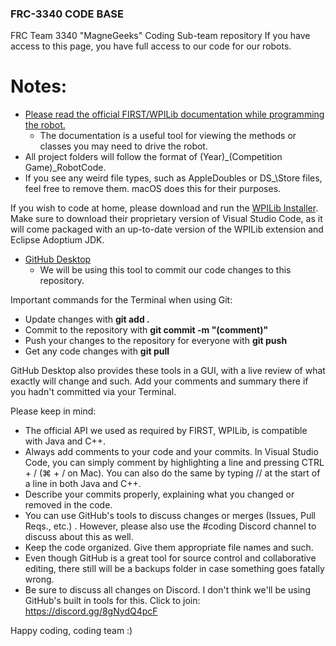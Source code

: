 ### FRC-3340 CODE BASE

FRC Team 3340 "MagneGeeks" Coding Sub-team repository
If you have access to this page, you have full access to our code for our robots.

# Notes:

- [Please read the official FIRST/WPILib documentation while programming the robot.](https://docs.wpilib.org/en/stable/index.html)
  - The documentation is a useful tool for viewing the methods or classes you may need to drive the robot.
- All project folders will follow the format of \(Year)\_\(Competition Game)\_RobotCode.
- If you see any weird file types, such as AppleDoubles or DS\_\Store files, feel free to remove them. macOS does this for their purposes.

If you wish to code at home, please download and run the [WPILib Installer](https://docs.wpilib.org/en/stable/docs/zero-to-robot/step-2/index.html). Make sure to download their proprietary version of Visual Studio Code, as it will come packaged with an up-to-date version of the WPILib extension and Eclipse Adoptium JDK.

- [GitHub Desktop](https://desktop.github.com/)
  - We will be using this tool to commit our code changes to this repository.

Important commands for the Terminal when using Git:

- Update changes with **git add .**
- Commit to the repository with **git commit -m "(comment)"**
- Push your changes to the repository for everyone with **git push**
- Get any code changes with **git pull**

GitHub Desktop also provides these tools in a GUI, with a live review of what exactly will change and such. Add your comments and summary there if you hadn't committed via your Terminal.

Please keep in mind:

- The official API we used as required by FIRST, WPILib, is compatible with Java and C++.
- Always add comments to your code and your commits. In Visual Studio Code, you can simply comment by highlighting a line and pressing CTRL + / (⌘ + / on Mac). You can also do the same by typing // at the start of a line in both Java and C++.
- Describe your commits properly, explaining what you changed or removed in the code.
- You can use GitHub's tools to discuss changes or merges (Issues, Pull Reqs., etc.) . However, please also use the #coding Discord channel to discuss about this as well.
- Keep the code organized. Give them appropriate file names and such.
- Even though GitHub is a great tool for source control and collaborative editing, there still will be a backups folder in case something goes fatally wrong.
- Be sure to discuss all changes on Discord. I don't think we'll be using GitHub's built in tools for this. Click to join: https://discord.gg/8gNydQ4pcF

Happy coding, coding team :)
